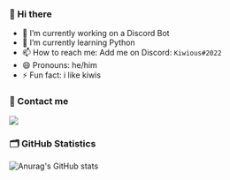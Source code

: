 ### 👋 Hi there

- 🔭 I’m currently working on a Discord Bot
- 🌱 I’m currently learning Python
- 📫 How to reach me: Add me on Discord: `Kiwious#2022`
- 😄 Pronouns: he/him
- ⚡ Fun fact: i like kiwis

### 💬 Contact me
![](https://discord.c99.nl/widget/theme-3/705557092802625576.png)

### 🗂️ GitHub Statistics
![Anurag's GitHub stats](https://github-readme-stats.vercel.app/api?username=Kiwious&show_icons=true&theme=discord_old_blurple)



<!--
**Kiwious/Kiwious** is a ✨ _special_ ✨ repository because its `README.md` (this file) appears on your GitHub profile.

Here are some ideas to get you started:

- 🔭 I’m currently working on ...
- 🌱 I’m currently learning ...
- 👯 I’m looking to collaborate on ...
- 🤔 I’m looking for help with ...
- 💬 Ask me about ...
- 📫 How to reach me: ...
- 😄 Pronouns: ...
- ⚡ Fun fact: ...
-->
